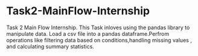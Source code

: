 # Task2-MainFlow-Internship
Task 2 Main Flow Internship.
  This Task inloves using the pandas library to manipulate data.
  Load a csv file into a pandas dataframe.Perfrom operations like filtering data based on conditions,handling missing values , and calculating summary statistics.
